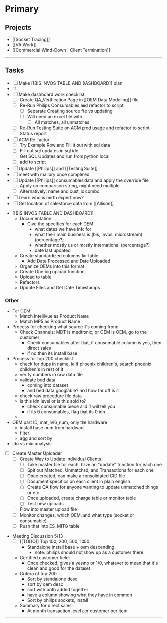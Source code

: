 
# Primary

## Projects
- [[Socket Tracing]]
- [[VA Work]] 
- [[Commercial Wind-Down | Client Termination]]
---

## Tasks
- [ ] Make [[BIS INVOS TABLE AND DASHBOARD]] plan
- [ ] 
- [ ] Make dashboard work checklist
	- [ ] Create QA_Verification Page in [[OEM Data Modeling]] file
	- [ ] Re-Run Philips Consumables and refactor to script
		- [ ] Separate Creating source file vs updating
		- [ ] Will need an excel file with
			- [ ] All matches, all unmatches
	- [ ] Re-Run Testing Suite on ACM prod usage and refactor to script
	- [ ] Status report 
- [ ] ACM Re-factor
	- [ ] Try Example Row and Fill it out with sql data
	- [ ] Fill out sql updates in sql ide
	- [ ] Get SQL Updates and run from python local
	- [ ] add to script
- [ ] Update [[Philips]] and [[Testing Suite]]
- [ ] meet with mallory once completed
- [ ] Update [[Philips]] consumables data and apply the override file
	- [ ] Apply on comparison string, might need multiple
	- [ ] Alternatively: name and cust_id combo
- [ ] Learn who is mirth expert now?
- [ ] Get location of salesforce data from [[Allison]]
- [[BIS INVOS TABLE AND DASHBOARD]]
	- Documentation
		- Give the specifics for each OEM
			- what dates we have info for
			- what their main business is (bis, invos, microstream) (percentage?)
			- whether mostly us or mostly international (percentage?)
			- date last updated
	- Create standardized columns for table
		- Add Date Processed and Date Uploaded
	- Organize OEMs into this format
	- Create One big upload function
	- Upload to table
	- Refactors
	- Update Files and Get Date Timestamps



### Other
- For OEM
	- Match Intellivue as Product Name
	- Match MP5 as Product Name
- Process for checking what source it's coming from:
	- Check Channels: MDT is medtronic, or OEM is OEM, go to the customer
		- Check consumables after that, if consumable column is yes, then direct sales
		- if no then its install base
- Process for top 200 checklist
	- check for dups in name, ie if phoenix children's, search phoenix children's in rest of it
	- verify numbers in raw data file
	- validate bed data 
		- coming into dataset
		- and bed data googlable? and how far off is it
	- check raw procedure file data
	- is this idn level or is this sold to?
		- check consumable piece and it will tell you
		- if its 0 consumables, flag that its 0 idn
	- 
- OEM part ID, mat_lvl6_num, only the hardware
	- install base num from hardware
	- filter
	- agg and sort by 
- idn vs mid analysis
- [ ] Create Master Uploader
	- [ ] Create Way to Update individual Clients
		- [ ] Take master file for each, have an "update" function for each one
		- [ ] Spit out Matched, Unmatched, and Transactions for each one
		- [ ] Once created, can make a consolidated CID file
		- [ ] Document specifics on each client in plain english
		- [ ] Create QA flow for anyone wanting to update unmatched things or etc
		- [ ] Once uploaded, create change table or monitor table
		- [ ] Test new uploads
	- [ ] Flow into master upload file
	- [ ] Monitor changes, which OEM, and what type (socket or consumable)
	- [ ] Push that into ES_MITG table
- Meeting Discussion 5/13
	- [ ] [[TODO]] Top 100, 200, 500, 1000
		- Standalone install base + oem descending
			- note: philips should not show up as a customer there
	- Certified customer field:
		- Once checked, gives a yes/no or 1/0, whatever to mean that it's clean and good for the dataset
	- Critera of top 200
		- Sort by standalone desc
		- sort by oem desc
		- sort with both added together
		- have a column showing what they have in common
		- Sort by philips sockets, install 
	- Summary for direct sales:
		- At month transaction level per customer per item


---
